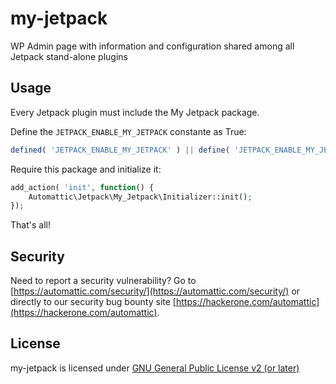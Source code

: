 # my-jetpack

WP Admin page with information and configuration shared among all Jetpack stand-alone plugins

## Usage

Every Jetpack plugin must include the My Jetpack package.

Define the `JETPACK_ENABLE_MY_JETPACK` constante as True:

```php
defined( 'JETPACK_ENABLE_MY_JETPACK' ) || define( 'JETPACK_ENABLE_MY_JETPACK', true );
```

Require this package and initialize it:

```PHP
add_action( 'init', function() {
	Automattic\Jetpack\My_Jetpack\Initializer::init();
});
```

That's all!

## Security

Need to report a security vulnerability? Go to [https://automattic.com/security/](https://automattic.com/security/) or directly to our security bug bounty site [https://hackerone.com/automattic](https://hackerone.com/automattic).

## License

my-jetpack is licensed under [GNU General Public License v2 (or later)](./LICENSE.txt)


